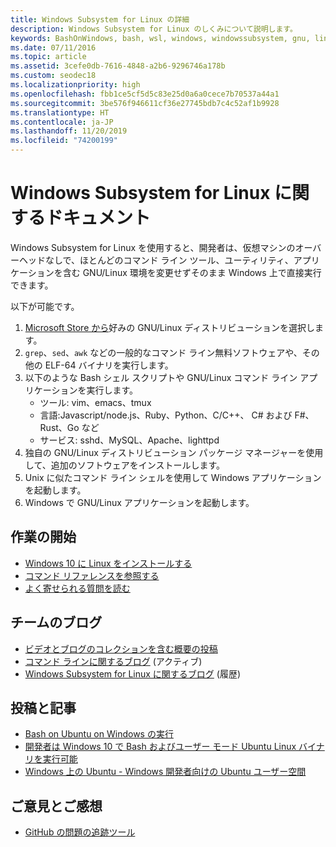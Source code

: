 ```yaml
---
title: Windows Subsystem for Linux の詳細
description: Windows Subsystem for Linux のしくみについて説明します。
keywords: BashOnWindows, bash, wsl, windows, windowssubsystem, gnu, linux
ms.date: 07/11/2016
ms.topic: article
ms.assetid: 3cefe0db-7616-4848-a2b6-9296746a178b
ms.custom: seodec18
ms.localizationpriority: high
ms.openlocfilehash: fbb1ce5cf5d5c83e25d0a6a0cece7b70537a44a1
ms.sourcegitcommit: 3be576f946611cf36e27745bdb7c4c52af1b9928
ms.translationtype: HT
ms.contentlocale: ja-JP
ms.lasthandoff: 11/20/2019
ms.locfileid: "74200199"
---
```

# <a name="windows-subsystem-for-linux-documentation"></a>Windows Subsystem for Linux に関するドキュメント

Windows Subsystem for Linux を使用すると、開発者は、仮想マシンのオーバーヘッドなしで、ほとんどのコマンド ライン ツール、ユーティリティ、アプリケーションを含む GNU/Linux 環境を変更せずそのまま Windows 上で直接実行できます。  

以下が可能です。

1. [Microsoft Store から](https://aka.ms/wslstore)好みの GNU/Linux ディストリビューションを選択します。
1. `grep`、`sed`、`awk` などの一般的なコマンド ライン無料ソフトウェアや、その他の ELF-64 バイナリを実行します。 
1. 以下のような Bash シェル スクリプトや GNU/Linux コマンド ライン アプリケーションを実行します。  
    * ツール: vim、emacs、tmux
    * 言語:Javascript/node.js、Ruby、Python、C/C++、 C# および F#、Rust、Go など
    * サービス: sshd、MySQL、Apache、lighttpd
1. 独自の GNU/Linux ディストリビューション パッケージ マネージャーを使用して、追加のソフトウェアをインストールします。
1. Unix に似たコマンド ライン シェルを使用して Windows アプリケーションを起動します。
1. Windows で GNU/Linux アプリケーションを起動します。

## <a name="getting-started"></a>作業の開始

* [Windows 10 に Linux をインストールする](install-win10.md)
* [コマンド リファレンスを参照する](reference.md)
* [よく寄せられる質問を読む](faq.md)

## <a name="team-blogs"></a>チームのブログ
*  [ビデオとブログのコレクションを含む概要の投稿](https://blogs.msdn.microsoft.com/commandline/learn-about-windows-console-and-windows-subsystem-for-linux-wsl/)
* [コマンド ラインに関するブログ](https://blogs.msdn.microsoft.com/commandline/) (アクティブ)
* [Windows Subsystem for Linux に関するブログ](https://blogs.msdn.microsoft.com/wsl/) (履歴)

## <a name="posts--articles"></a>投稿と記事
* [Bash on Ubuntu on Windows の実行](https://blogs.windows.com/buildingapps/2016/03/30/run-bash-on-ubuntu-on-windows/)
* [開発者は Windows 10 で Bash およびユーザー モード Ubuntu Linux バイナリを実行可能](https://www.hanselman.com/blog/DevelopersCanRunBashShellAndUsermodeUbuntuLinuxBinariesOnWindows10.aspx)
* [Windows 上の Ubuntu - Windows 開発者向けの Ubuntu ユーザー空間](https://insights.ubuntu.com/2016/03/30/ubuntu-on-windows-the-ubuntu-userspace-for-windows-developers/) 

## <a name="provide-feedback"></a>ご意見とご感想
* [GitHub の問題の追跡ツール](https://github.com/Microsoft/BashOnWindows/issues)

